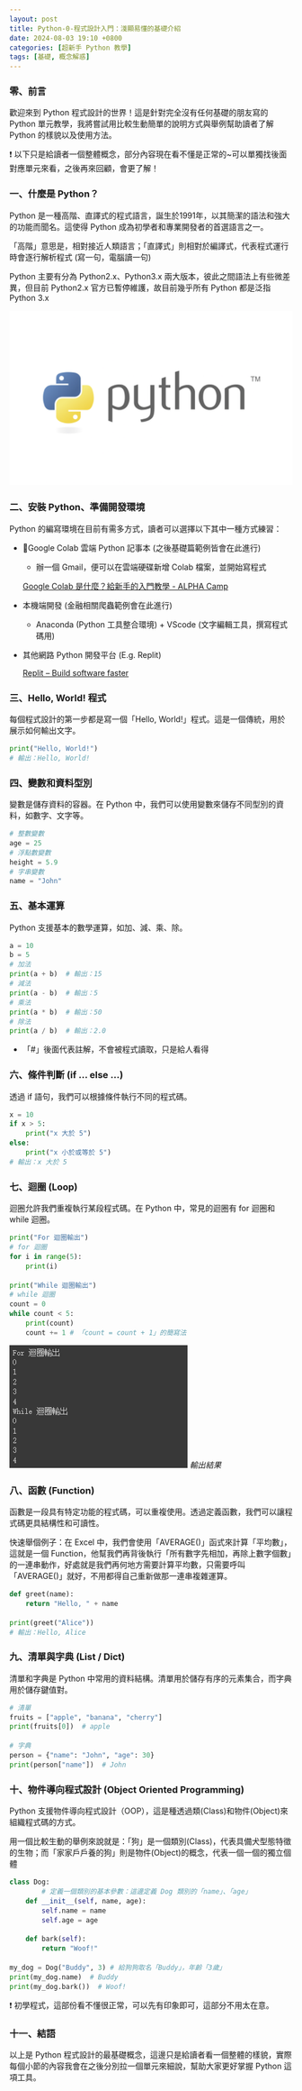 ```yaml
---
layout: post
title: Python-0-程式設計入門：淺顯易懂的基礎介紹
date: 2024-08-03 19:10 +0800
categories: [超新手 Python 教學]
tags: [基礎, 概念解惑]
---
```


### 零、前言

歡迎來到 Python 程式設計的世界！這是針對完全沒有任何基礎的朋友寫的 Python 單元教學，我將嘗試用比較生動簡單的說明方式與舉例幫助讀者了解 Python 的樣貌以及使用方法。

<aside>
❗ 以下只是給讀者一個整體概念，部分內容現在看不懂是正常的~可以單獨找後面對應單元來看，之後再來回顧，會更了解！

</aside>

### 一、什麼是 Python？

Python 是一種高階、直譯式的程式語言，誕生於1991年，以其簡潔的語法和強大的功能而聞名。這使得 Python 成為初學者和專業開發者的首選語言之一。

「高階」意思是，相對接近人類語言；「直譯式」則相對於編譯式，代表程式運行時會逐行解析程式 (寫一句，電腦讀一句)

Python 主要有分為 Python2.x、Python3.x 兩大版本，彼此之間語法上有些微差異，但目前 Python2.x 官方已暫停維護，故目前幾乎所有 Python 都是泛指 Python 3.x

![Untitled](/assets/img/post_img/Python-0-程式設計入門：淺顯易懂的基礎介紹%20f4f5613bb0b84a269c7899042f9a7014/Untitled.png)


### 二、安裝 Python、準備開發環境

Python 的編寫環境在目前有需多方式，讀者可以選擇以下其中一種方式練習：

- 🌟Google Colab 雲端 Python 記事本 (之後基礎篇範例皆會在此進行)
    - 辦一個 Gmail，便可以在雲端硬碟新增 Colab 檔案，並開始寫程式
    
    [Google Colab 是什麼？給新手的入門教學 - ALPHA Camp](https://tw.alphacamp.co/blog/google-colab)
    
- 本機端開發 (金融相關爬蟲範例會在此進行)
    - Anaconda (Python 工具整合環境) + VScode (文字編輯工具，撰寫程式碼用)
- 其他網路 Python 開發平台 (E.g. Replit)
    
    [Replit – Build software faster](https://replit.com/)
    

### 三、Hello, World! 程式

每個程式設計的第一步都是寫一個「Hello, World!」程式。這是一個傳統，用於展示如何輸出文字。

```python
print("Hello, World!")
# 輸出：Hello, World!
```

### 四、變數和資料型別

變數是儲存資料的容器。在 Python 中，我們可以使用變數來儲存不同型別的資料，如數字、文字等。

```python
# 整數變數
age = 25
# 浮點數變數
height = 5.9
# 字串變數
name = "John"
```

### 五、基本運算

Python 支援基本的數學運算，如加、減、乘、除。

```python
a = 10
b = 5
# 加法
print(a + b)  # 輸出：15
# 減法
print(a - b)  # 輸出：5
# 乘法
print(a * b)  # 輸出：50
# 除法
print(a / b)  # 輸出：2.0
```

- 「#」後面代表註解，不會被程式讀取，只是給人看得

### 六、條件判斷 (if … else …)

透過 if 語句，我們可以根據條件執行不同的程式碼。

```python
x = 10
if x > 5:
    print("x 大於 5")
else:
    print("x 小於或等於 5")
# 輸出：x 大於 5
```

### 七、迴圈 (Loop)

迴圈允許我們重複執行某段程式碼。在 Python 中，常見的迴圈有 for 迴圈和 while 迴圈。

```python
print("For 迴圈輸出")
# for 迴圈
for i in range(5):
    print(i)

print("While 迴圈輸出")
# while 迴圈
count = 0
while count < 5:
    print(count)
    count += 1 # 「count = count + 1」的簡寫法
```

![輸出結果](/assets/img/post_img/Python-0-程式設計入門：淺顯易懂的基礎介紹%20f4f5613bb0b84a269c7899042f9a7014/Untitled%201.png)
_輸出結果_

### 八、函數 (Function)

函數是一段具有特定功能的程式碼，可以重複使用。透過定義函數，我們可以讓程式碼更具結構性和可讀性。

快速舉個例子：在 Excel 中，我們會使用「AVERAGE()」函式來計算「平均數」，這就是一個 Function，他幫我們再背後執行「所有數字先相加，再除上數字個數」的一連串動作，好處就是我們再何地方需要計算平均數，只需要呼叫「AVERAGE()」就好，不用都得自己重新做那一連串複雜運算。

```python
def greet(name):
    return "Hello, " + name

print(greet("Alice"))
# 輸出：Hello, Alice
```

### 九、清單與字典 (List / Dict)

清單和字典是 Python 中常用的資料結構。清單用於儲存有序的元素集合，而字典用於儲存鍵值對。

```python
# 清單
fruits = ["apple", "banana", "cherry"]
print(fruits[0])  # apple

# 字典
person = {"name": "John", "age": 30}
print(person["name"])  # John
```

### 十、物件導向程式設計 (Object Oriented Programming)

Python 支援物件導向程式設計（OOP），這是種透過類(Class)和物件(Object)來組織程式碼的方式。

用一個比較生動的舉例來說就是：「狗」是一個類別(Class)，代表具備犬型態特徵的生物；而「家家戶戶養的狗」則是物件(Object)的概念，代表一個一個的獨立個體

```python
class Dog:
        # 定義一個類別的基本參數：這邊定義 Dog 類別的「name」、「age」
    def __init__(self, name, age):
        self.name = name
        self.age = age

    def bark(self):
        return "Woof!"

my_dog = Dog("Buddy", 3) # 給狗狗取名「Buddy」，年齡「3歲」
print(my_dog.name)  # Buddy
print(my_dog.bark())  # Woof!
```

<aside>
❗ 初學程式，這部份看不懂很正常，可以先有印象即可，這部分不用太在意。

</aside>

### 十一、結語

以上是 Python 程式設計的最基礎概念，這邊只是給讀者看一個整體的樣貌，實際每個小節的內容我會在之後分別拉一個單元來細說，幫助大家更好掌握 Python 這項工具。